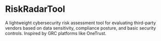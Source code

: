 # RiskRadarTool
A lightweight cybersecurity risk assessment tool for evaluating third-party vendors based on data sensitivity, compliance posture, and basic security controls. Inspired by GRC platforms like OneTrust.
